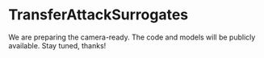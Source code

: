 # TransferAttackSurrogates

 We are preparing the camera-ready. The code and models will be publicly available. Stay tuned, thanks!
